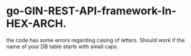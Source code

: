 # go-GIN-REST-API-framework-In-HEX-ARCH.

the code has some errors regarding casing of letters.
Should work if the name of your DB table starts with small caps.
